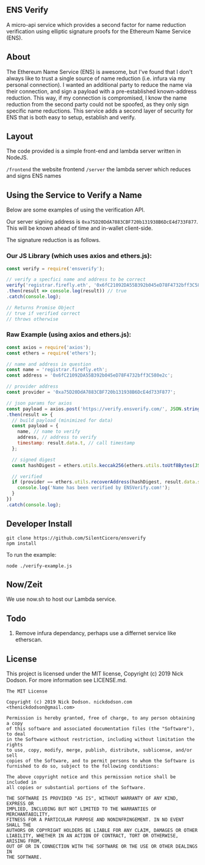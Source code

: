 ## ENS Verify

A micro-api service which provides a second factor for name reduction verification using elliptic signature proofs for the Ethereum Name Service (ENS).

## About

The Ethereum Name Service (ENS) is awesome, but I've found that I don't always like to trust a single source of name reduction (i.e. infura via my personal connection). I wanted an additional party to reduce the name via their connection, and sign a payload with a pre-established known-address reduction. This way, if my connection is compromised, I know the name reduction from the second party could not be spoofed, as they only sign specific name reductions. This service adds a second layer of security for ENS that is both easy to setup, establish and verify.

## Layout

The code provided is a simple front-end and lambda server written in NodeJS.

`/frontend` the website frontend
`/server` the lambda server which reduces and signs ENS names

## Using the Service to Verify a Name

Below are some examples of using the verification API.

Our server signing address is `0xa75D20DdA7883CBF720b131938B6DcE4d733F877`. This will be known ahead of time and in-wallet client-side.

The signature reduction is as follows.

### Our JS Library (which uses axios and ethers.js):
```js
const verify = require('ensverify');

// verify a specfici name and address to be correct
verify('registrar.firefly.eth', '0x6fC21092DA55B392b045eD78F4732bff3C580e2c')
.then(result => console.log(result)) // true
.catch(console.log);

// Returns Promise Object
// true if verified correct
// throws otherwise
```

### Raw Example (using axios and ethers.js):
```js
const axios = require('axios');
const ethers = require('ethers');

// name and address in question
const name = 'registrar.firefly.eth';
const address = '0x6fC21092DA55B392b045eD78F4732bff3C580e2c';

// provider address
const provider = '0xa75D20DdA7883CBF720b131938B6DcE4d733F877';

// json params for axios
const payload = axios.post('https://verify.ensverify.com/', JSON.stringify({ name }))
.then(result => {
  // build payload (minimized for data)
  const payload = {
    name, // name to verify
    address, // address to verify
    timestamp: result.data.t, // call timestamp
  };

  // signed digest
  const hashDigest = ethers.utils.keccak256(ethers.utils.toUtf8Bytes(JSON.stringify(payload)));

  // verified
  if (provider == ethers.utils.recoverAddress(hashDigest, result.data.s)) {
    console.log('Name has been verified by ENSVerify.com!');
  }
})
.catch(console.log);
```

## Developer Install

```
git clone https://github.com/SilentCicero/ensverify
npm install
```

To run the example:

```
node ./verify-example.js
```

## Now/Zeit

We use now.sh to host our Lambda service.

## Todo

1) Remove infura dependancy, perhaps use a differnet service like etherscan.

## License

This project is licensed under the MIT license, Copyright (c) 2019 Nick Dodson. For more information see LICENSE.md.

```
The MIT License

Copyright (c) 2019 Nick Dodson. nickdodson.com <thenickdodson@gmail.com>

Permission is hereby granted, free of charge, to any person obtaining a copy
of this software and associated documentation files (the "Software"), to deal
in the Software without restriction, including without limitation the rights
to use, copy, modify, merge, publish, distribute, sublicense, and/or sell
copies of the Software, and to permit persons to whom the Software is
furnished to do so, subject to the following conditions:

The above copyright notice and this permission notice shall be included in
all copies or substantial portions of the Software.

THE SOFTWARE IS PROVIDED "AS IS", WITHOUT WARRANTY OF ANY KIND, EXPRESS OR
IMPLIED, INCLUDING BUT NOT LIMITED TO THE WARRANTIES OF MERCHANTABILITY,
FITNESS FOR A PARTICULAR PURPOSE AND NONINFRINGEMENT. IN NO EVENT SHALL THE
AUTHORS OR COPYRIGHT HOLDERS BE LIABLE FOR ANY CLAIM, DAMAGES OR OTHER
LIABILITY, WHETHER IN AN ACTION OF CONTRACT, TORT OR OTHERWISE, ARISING FROM,
OUT OF OR IN CONNECTION WITH THE SOFTWARE OR THE USE OR OTHER DEALINGS IN
THE SOFTWARE.
```
